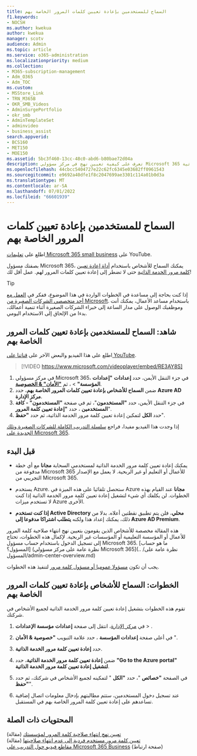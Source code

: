 ```yaml
---
title: السماح للمستخدمين بإعادة تعيين كلمات المرور الخاصة بهم
f1.keywords:
- NOCSH
ms.author: kwekua
author: kwekua
manager: scotv
audience: Admin
ms.topic: article
ms.service: o365-administration
ms.localizationpriority: medium
ms.collection:
- M365-subscription-management
- Adm_O365
- Adm_TOC
ms.custom:
- MSStore_Link
- TRN_M365B
- OKR_SMB_Videos
- AdminSurgePortfolio
- okr_smb
- AdminTemplateSet
- adminvideo
- business_assist
search.appverid:
- BCS160
- MET150
- MOE150
ms.assetid: 5bc3f460-13cc-48c0-abd6-b80bae72d04a
description: تعرف على كيفية تعيين نهج في مركز مسؤولي Microsoft 365 للسماح للمستخدمين بإعادة تعيين كلمات المرور الخاصة بهم باستخدام أداة إعادة تعيين كلمة مرور الخدمة الذاتية.
ms.openlocfilehash: 44cbcc5404727e22c62fc6345e03682ff0961543
ms.sourcegitcommit: e9692a40dfe1f8c2047699ae3301c114a01b0d3a
ms.translationtype: MT
ms.contentlocale: ar-SA
ms.lasthandoff: 07/01/2022
ms.locfileid: "66601939"
---
```

# <a name="let-users-reset-their-own-passwords"></a>السماح للمستخدمين بإعادة تعيين كلمات المرور الخاصة بهم

اطلع على [تعليمات Microsoft 365 small business](https://go.microsoft.com/fwlink/?linkid=2197659) على YouTube.

بصفتك مسؤول Microsoft 365، يمكنك السماح للأشخاص باستخدام [أداة إعادة تعيين كلمة مرور الخدمة الذاتية](https://go.microsoft.com/fwlink/p/?LinkId=522677) حتى لا تضطر إلى إعادة تعيين كلمات المرور لهم. عمل أقل لك!

> [!TIP]
> إذا كنت بحاجة إلى مساعدة في الخطوات الواردة في هذا الموضوع، ففكر في [العمل مع أحد متخصصي الشركات الصغيرة من Microsoft](https://go.microsoft.com/fwlink/?linkid=2186871). باستخدام مساعد الأعمال، يمكنك أنت وموظفيك الوصول على مدار الساعة إلى خبراء الشركات الصغيرة أثناء تنمية أعمالك، بدءا من الإلحاق إلى الاستخدام اليومي.
 
## <a name="watch-let-users-reset-their-own-passwords"></a>شاهد: السماح للمستخدمين بإعادة تعيين كلمات المرور الخاصة بهم

اطلع على هذا الفيديو والبعض الآخر على [قناتنا على YouTube](https://go.microsoft.com/fwlink/?linkid=2198214).

> [!VIDEO https://www.microsoft.com/videoplayer/embed/RE3AY8S]

1. في مركز مسؤولي Microsoft 365، في جزء التنقل الأيمن، حدد **إعدادات** **"إعدادات المؤسسة"** > ، ثم <a href="https://go.microsoft.com/fwlink/p/?linkid=2072756" target="_blank">**"الأمان" & الخصوصية**</a>.
1. ضمن **السماح للأشخاص بإعادة تعيين كلمات المرور الخاصة بهم**، حدد **Azure AD مركز الإدارة**.
1. في جزء التنقل الأيمن، حدد **"المستخدمون**"، ثم في صفحة **"المستخدمون" - كافة المستخدمين** ، حدد **"إعادة تعيين كلمة المرور**".
1. حدد **الكل** لتمكين إعادة تعيين كلمة مرور الخدمة الذاتية، ثم حدد **"حفظ**".

إذا وجدت هذا الفيديو مفيدا، فراجع [سلسلة التدريب الكاملة للشركات الصغيرة وتلك الجديدة على Microsoft 365](../../business-video/index.yml).
 
## <a name="before-you-begin"></a>قبل البدء
  
- يمكنك إعادة تعيين كلمة مرور الخدمة الذاتية لمستخدمي السحابة **مجانا** مع أي خطة مدفوعة من Microsoft 365 للأعمال أو التعليم أو غير الربحية. لا يعمل مع الإصدار التجريبي من Microsoft 365.

- يستخدم Azure. ستحصل تلقائيا على هذه الميزة في Azure **مجانا** عند القيام بهذه الخطوات. لن يكلفك أي شيء لتشغيل إعادة تعيين كلمة مرور الخدمة الذاتية إذا كنت لا تستخدم ميزات Azure الأخرى.

- **إذا كنت تستخدم Active Directory محلي**، فلن يتم تطبيق نقطتين أعلاه. بدلا من ذلك، يمكنك إعداد هذا ولكنه **يتطلب اشتراكا مدفوعا إلى Azure AD Premium**.

هذه المقالة مخصصة للأشخاص الذين يقومون بتعيين نهج انتهاء صلاحية كلمة المرور للأعمال أو المؤسسة التعليمية أو المؤسسات غير الربحية. لإكمال هذه الخطوات، تحتاج إلى تسجيل الدخول باستخدام حساب مسؤول Microsoft 365. [ما هو حساب المسؤول؟] (نظرة عامة على مركز مسؤولي Microsoft 365](.. /نظرة عامة على المسؤول/admin-center-overview.md)

يجب أن تكون [مسؤولا عموميا أو مسؤول كلمة مرور](about-admin-roles.md) لتنفيذ هذه الخطوات.

## <a name="steps-let-people-reset-their-own-passwords"></a>الخطوات: السماح للأشخاص بإعادة تعيين كلمات المرور الخاصة بهم

تقوم هذه الخطوات بتشغيل إعادة تعيين كلمة مرور الخدمة الذاتية لجميع الأشخاص في شركتك.

1. في <a href="https://go.microsoft.com/fwlink/p/?linkid=2024339" target="_blank">مركز الإدارة</a>، انتقل إلى صفحة **إعدادات** **مؤسسة الإعدادات** > .

2. في أعلى صفحة **إعدادات المؤسسة** ، حدد علامة التبويب **"خصوصية & الأمان** ".
  
3. حدد **إعادة تعيين كلمة مرور الخدمة الذاتية**.

4. ضمن **إعادة تعيين كلمة مرور الخدمة الذاتية**، حدد **"Go to the Azure portal" لتشغيل إعادة تعيين كلمة مرور الخدمة الذاتية**.

5. في الصفحة **"خصائص** "، حدد **"الكل** " لتمكينه لجميع الأشخاص في شركتك، ثم حدد **"حفظ**".
  
6. عند تسجيل دخول المستخدمين، ستتم مطالبتهم بإدخال معلومات اتصال إضافية تساعدهم على إعادة تعيين كلمة المرور الخاصة بهم في المستقبل.

## <a name="related-content"></a>المحتويات ذات الصلة

[تعيين نهج انتهاء صلاحية كلمة المرور لمؤسستك](../manage/set-password-expiration-policy.md) (مقالة)\
[تعيين كلمة مرور مستخدم فردية إلى عدم انتهاء صلاحيتها](set-password-to-never-expire.md) (مقالة)\
[مقاطع فيديو حول التدريب على Microsoft 365 Business](../../business-video/index.yml) (صفحة ارتباط)

